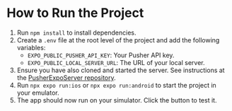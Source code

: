 # How to Run the Project

1. Run `npm install` to install dependencies.
2. Create a `.env` file at the root level of the project and add the following variables:
    - `EXPO_PUBLIC_PUSHER_API_KEY`: Your Pusher API key.
    - `EXPO_PUBLIC_LOCAL_SERVER_URL`: The URL of your local server.
3. Ensure you have also cloned and started the server. See instructions at the [PusherExpoServer repository](https://github.com/eylonshm/PusherExpoServer).
4. Run `npx expo run:ios` or `npx expo run:android` to start the project in your emulator.
5. The app should now run on your simulator. Click the button to test it.
